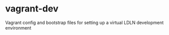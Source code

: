 # vagrant-dev
Vagrant config and bootstrap files for setting up a virtual LDLN development environment
